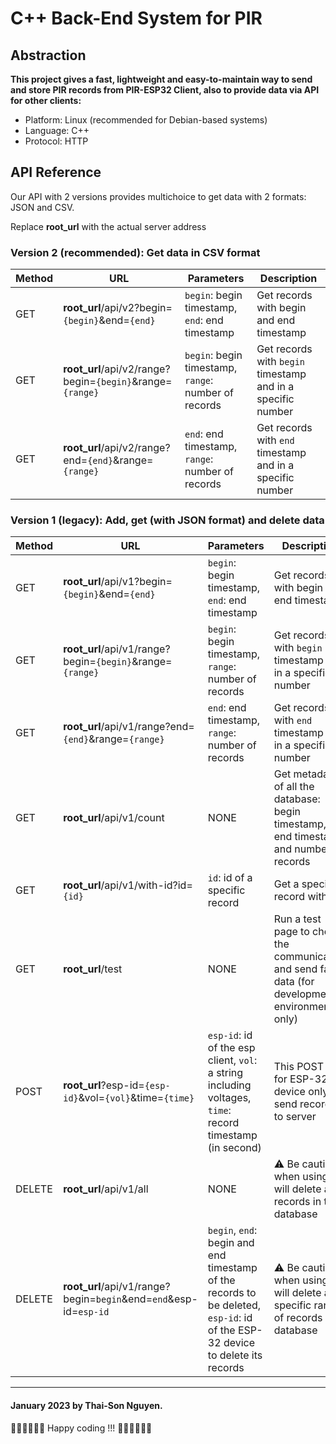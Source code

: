 C++ Back-End System for PIR
===========

Abstraction
-------------
**This project gives a fast, lightweight and easy-to-maintain way to send and store PIR records from PIR-ESP32 Client, also to provide data via API for other clients:**

- Platform: Linux (recommended for Debian-based systems)
- Language: C++
- Protocol: HTTP

API Reference
-------------
Our API with 2 versions provides multichoice to get data with 
2 formats: JSON and CSV.

Replace **root_url** with the actual server address
### Version 2 (recommended): Get data in CSV format 

| Method  | URL | Parameters | Description |
| --------| --- | -----------| ----------- |
| GET  | **root_url**/api/v2?begin=`{begin}`&end=`{end}` | `begin`: begin timestamp, `end`: end timestamp  | Get records with begin and end timestamp
| GET |  **root_url**/api/v2/range?begin=`{begin}`&range=`{range}`  | `begin`: begin timestamp, `range`: number of records  | Get records with `begin` timestamp and in a specific number |
| GET |  **root_url**/api/v2/range?end=`{end}`&range=`{range}`  | `end`: end timestamp, `range`: number of records  | Get records with `end` timestamp and in a specific number |

### Version 1 (legacy): Add, get (with JSON format) and delete data 

| Method  | URL | Parameters | Description |
| --------| --- | -----------| ----------- |
| GET  |  **root_url**/api/v1?begin=`{begin}`&end=`{end}` | `begin`: begin timestamp, `end`: end timestamp  | Get records with begin and end timestamp
| GET |  **root_url**/api/v1/range?begin=`{begin}`&range=`{range}`  | `begin`: begin timestamp, `range`: number of records  | Get records with `begin` timestamp and in a specific number |
| GET |  **root_url**/api/v1/range?end=`{end}`&range=`{range}`  | `end`: end timestamp, `range`: number of records  | Get records with `end` timestamp and in a specific number |
| GET |  **root_url**/api/v1/count  | NONE  | Get metadata of all the database: begin timestamp, end timestamp and number of records |
| GET |  **root_url**/api/v1/with-id?id=`{id}`  | `id`: id of a specific record  | Get a specific record with `id` |
| GET |  **root_url**/test  | NONE  | Run a test page to check the communication and send fake data (for development environment only) |
| POST |  **root_url**?esp-id=`{esp-id}`&vol=`{vol}`&time=`{time}`  | `esp-id`: id of the esp client, `vol`: a string including voltages, `time`: record timestamp (in second)   | This POST is for ESP-32 device only to send records to server |
| DELETE |  **root_url**/api/v1/all  | NONE  | ⚠️ Be cautious when using, it will delete all records in the database |
| DELETE |  **root_url**/api/v1/range?begin=`begin`&end=`end`&esp-id=`esp-id`  | `begin`, `end`: begin and end timestamp of the records to be deleted, `esp-id`: id of the ESP-32 device to delete its records  | ⚠️ Be cautious when using, it will delete a specific range of records in database |

***
#### January 2023  by Thai-Son Nguyen.

🧑‍💻🧑‍💻🧑‍💻 Happy coding !!! 🧑‍💻🧑‍💻🧑‍💻




